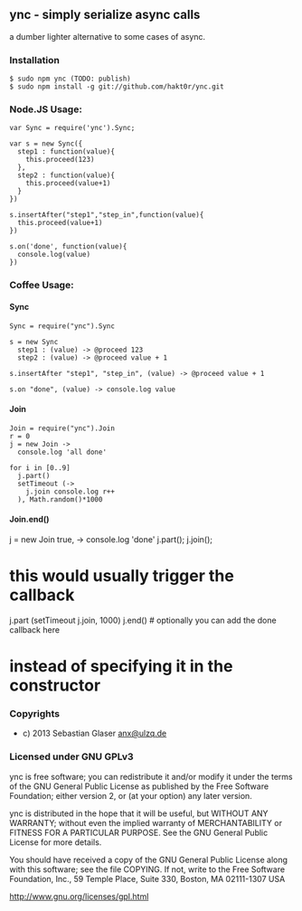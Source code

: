 ## ync - simply serialize async calls

a dumber lighter alternative to some cases of async.

### Installation
    $ sudo npm ync (TODO: publish)
    $ sudo npm install -g git://github.com/hakt0r/ync.git

### Node.JS Usage:
    var Sync = require('ync').Sync;

    var s = new Sync({
      step1 : function(value){
        this.proceed(123)
      },
      step2 : function(value){
        this.proceed(value+1)
      }
    })

    s.insertAfter("step1","step_in",function(value){
      this.proceed(value+1)
    })

    s.on('done', function(value){
      console.log(value)
    })

### Coffee Usage:

#### Sync

    Sync = require("ync").Sync

    s = new Sync
      step1 : (value) -> @proceed 123
      step2 : (value) -> @proceed value + 1

    s.insertAfter "step1", "step_in", (value) -> @proceed value + 1

    s.on "done", (value) -> console.log value

#### Join

    Join = require("ync").Join
    r = 0
    j = new Join ->
      console.log 'all done'

    for i in [0..9]
      j.part()
      setTimeout (->
        j.join console.log r++
      ), Math.random()*1000

#### Join.end()

  j = new Join true, -> console.log 'done'
  j.part(); j.join();
  # this would usually trigger the callback
  j.part (setTimeout j.join, 1000)
  j.end() # optionally you can add the done callback here
  # instead of specifying it in the constructor

### Copyrights
  * c) 2013 Sebastian Glaser <anx@ulzq.de>

### Licensed under GNU GPLv3

ync is free software; you can redistribute it and/or modify
it under the terms of the GNU General Public License as published by
the Free Software Foundation; either version 2, or (at your option)
any later version.

ync is distributed in the hope that it will be useful,
but WITHOUT ANY WARRANTY; without even the implied warranty of
MERCHANTABILITY or FITNESS FOR A PARTICULAR PURPOSE.  See the
GNU General Public License for more details.

You should have received a copy of the GNU General Public License
along with this software; see the file COPYING.  If not, write to
the Free Software Foundation, Inc., 59 Temple Place, Suite 330,
Boston, MA 02111-1307 USA

http://www.gnu.org/licenses/gpl.html